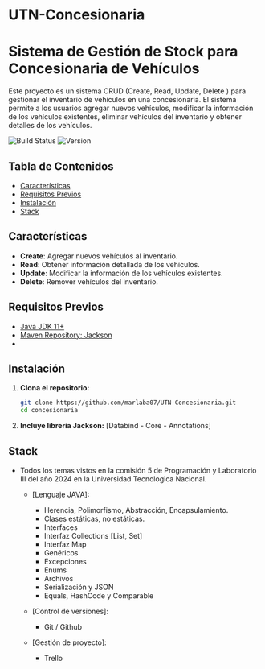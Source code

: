 # UTN-Concesionaria

# Sistema de Gestión de Stock para Concesionaria de Vehículos

Este proyecto es un sistema CRUD (Create, Read, Update, Delete ) para gestionar el inventario de vehículos en una concesionaria. El sistema permite a los usuarios agregar nuevos vehículos, modificar la información de los vehículos existentes, eliminar vehículos del inventario y obtener detalles de los vehículos.

![Build Status](https://img.shields.io/badge/build-passing-brightgreen)
![Version](https://img.shields.io/badge/version-1.0.0-blue)

## Tabla de Contenidos
- [Características](#características)
- [Requisitos Previos](#requisitos-previos)
- [Instalación](#instalación)
- [Stack](#stack)

## Características

- **Create**: Agregar nuevos vehículos al inventario.
- **Read**: Obtener información detallada de los vehículos.
- **Update**: Modificar la información de los vehículos existentes.
- **Delete**: Remover vehículos del inventario.

## Requisitos Previos

- [Java JDK 11+](https://www.oracle.com/java/technologies/javase-jdk11-downloads.html)
- [Maven Repository: Jackson](https://mvnrepository.com/search?q=jackson)
- 
## Instalación

1. **Clona el repositorio:**
     ```sh
   git clone https://github.com/marlaba07/UTN-Concesionaria.git
   cd concesionaria
2. **Incluye librería Jackson:**
   [Databind - Core - Annotations]

## Stack

- Todos los temas vistos en la comisión 5 de Programación y Laboratorio III del año 2024 en la Universidad Tecnologica Nacional.
  - [Lenguaje JAVA]:
     - Herencia, Polimorfismo, Abstracción, Encapsulamiento.
     - Clases estáticas, no estáticas.
     - Interfaces
     - Interfaz Collections [List, Set]
     - Interfaz Map
     - Genéricos
     - Excepciones
     - Enums
     - Archivos
     - Serialización y JSON
     - Equals, HashCode y Comparable
       
   - [Control de versiones]:
     - Git / Github

   - [Gestión de proyecto]:
     - Trello
